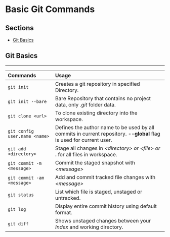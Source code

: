 # Basic Git Commands

## Sections
* [Git Basics](#git-basics)










## Git Basics

---
|Commands                 | Usage       |
|:---                     |:---         |
|  `git init`                       |Creates a git repository in specified Directory.  |
| `git init --bare`                 |Bare Repository that contains no project data, only *.git* folder data. |
|`git clone <url>`                  |To clone existing directory into the workspace.|
|`git config user.name <name>`     |Defines the author name to be used by all commits in current repository. __--global__ flag is used for current user.|
|`git add <directory>`             |Stage all changes in _\<directory>_ *or* _\<file>_ *or* __.__ for all files in workspace.|
|`git commit -m <message>`         |Commit the staged snapshot with _\<message>_ |
|`git commit -am <message>`        |Add and commit tracked file changes with _\<message>_ |
|`git status`                      |List which file is staged, unstaged or untracked.|
|`git log`                         |Display entire commit history using default format.|
|`git diff`                        |Shows unstaged changes between your _Index_ and working directory.|
